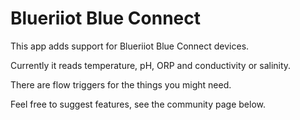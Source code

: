 # Blueriiot Blue Connect
This app adds support for Blueriiot Blue Connect devices.

Currently it reads temperature, pH, ORP and conductivity or salinity.

There are flow triggers for the things you might need. 

Feel free to suggest features, see the community page below.
